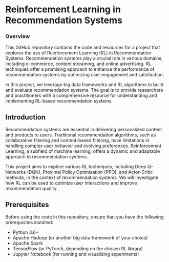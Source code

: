 # Reinforcement Learning in Recommendation Systems
### Overview
This GitHub repository contains the code and resources for a project that explores the use of Reinforcement Learning (RL) in Recommendation Systems. Recommendation systems play a crucial role in various domains, including e-commerce, content streaming, and online advertising. RL techniques offer a promising approach to enhance the performance of recommendation systems by optimizing user engagement and satisfaction.

In this project, we leverage big data frameworks and RL algorithms to build and evaluate recommendation systems. The goal is to provide researchers and practitioners with a comprehensive resource for understanding and implementing RL-based recommendation systems.

## Introduction
Recommendation systems are essential in delivering personalized content and products to users. Traditional recommendation algorithms, such as collaborative filtering and content-based filtering, have limitations in handling complex user behavior and evolving preferences. Reinforcement Learning, a subfield of machine learning, offers a dynamic and adaptable approach to recommendation systems.

This project aims to explore various RL techniques, including Deep Q-Networks (DQN), Proximal Policy Optimization (PPO), and Actor-Critic methods, in the context of recommendation systems. We will investigate how RL can be used to optimize user interactions and improve recommendation quality.

## Prerequisites
Before using the code in this repository, ensure that you have the following prerequisites installed:

- Python 3.6+
- Apache Hadoop (or another big data framework of your choice)
- Apache Spark
- TensorFlow (or PyTorch, depending on the chosen RL library)
- Jupyter Notebook (for running and visualizing experiments)

